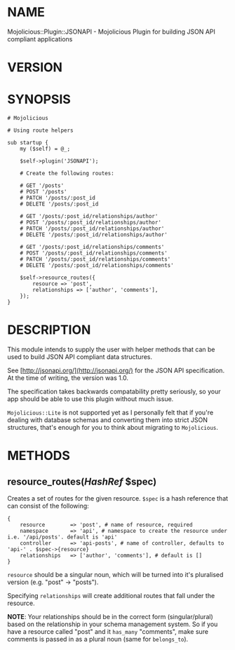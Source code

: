 # NAME

Mojolicious::Plugin::JSONAPI - Mojolicious Plugin for building JSON API compliant applications

# VERSION

# SYNOPSIS

    # Mojolicious

    # Using route helpers

    sub startup {
        my ($self) = @_;

        $self->plugin('JSONAPI');

        # Create the following routes:

        # GET '/posts'
        # POST '/posts'
        # PATCH '/posts/:post_id
        # DELETE '/posts/:post_id

        # GET '/posts/:post_id/relationships/author'
        # POST '/posts/:post_id/relationships/author'
        # PATCH '/posts/:post_id/relationships/author'
        # DELETE '/posts/:post_id/relationships/author'

        # GET '/posts/:post_id/relationships/comments'
        # POST '/posts/:post_id/relationships/comments'
        # PATCH '/posts/:post_id/relationships/comments'
        # DELETE '/posts/:post_id/relationships/comments'

        $self->resource_routes({
            resource => 'post',
            relationships => ['author', 'comments'],
        });
    }

# DESCRIPTION

This module intends to supply the user with helper methods that can be used to build JSON API
compliant data structures.

See [http://jsonapi.org/](http://jsonapi.org/) for the JSON API specification. At the time of writing, the version was 1.0.

The specification takes backwards compatability pretty seriously, so your app should be able to use this
plugin without much issue.

`Mojolicious::Lite` is not supported yet as I personally felt that if you're dealing with database schemas
and converting them into strict JSON structures, that's enough for you to think about migrating to `Mojolicious`.

# METHODS

## resource\_routes(_HashRef_ $spec)

Creates a set of routes for the given resource. `$spec` is a hash reference that can consist of the following:

    {
        resource        => 'post', # name of resource, required
        namespace       => 'api', # namespace to create the resource under i.e. '/api/posts'. default is 'api'
        controller      => 'api-posts', # name of controller, defaults to 'api-' . $spec->{resource}
        relationships   => ['author', 'comments'], # default is []
    }

`resource` should be a singular noun, which will be turned into it's pluralised version (e.g. "post" -> "posts").

Specifying `relationships` will create additional routes that fall under the resource.

**NOTE**: Your relationships should be in the correct form (singular/plural) based on the relationship in your
schema management system. So if you have a resource called "post" and it `has_many` "comments", make sure
comments is passed in as a plural noun (same for `belongs_to`).
